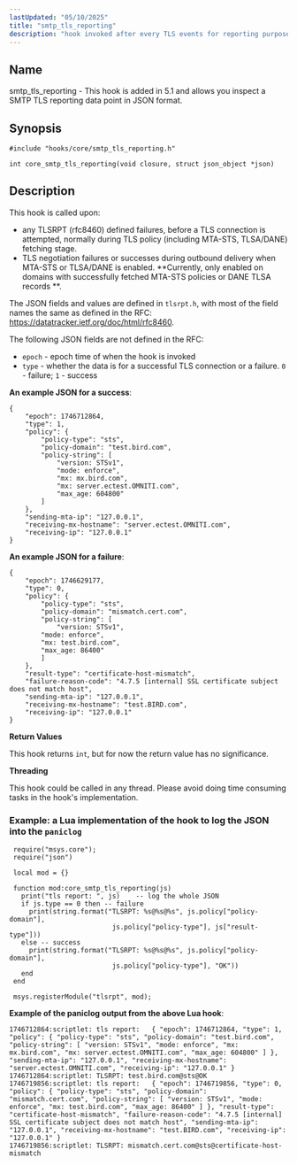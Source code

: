 ```yaml
---
lastUpdated: "05/10/2025"
title: "smtp_tls_reporting"
description: "hook invoked after every TLS events for reporting purpose rfc8460 TLSRPT"
---
```


<a name="hooks.core.smtp_tls_reporting"></a>
## Name

smtp_tls_reporting - This hook is added in 5.1 and allows you inspect a SMTP TLS reporting data
 point in JSON format.

## Synopsis

`#include "hooks/core/smtp_tls_reporting.h"`

`int core_smtp_tls_reporting(void closure, struct json_object *json)`


## Description

This hook is called upon:
- any TLSRPT (rfc8460) defined failures, before a TLS connection is attempted,
  normally during TLS policy (including MTA-STS, TLSA/DANE) fetching stage.
- TLS negotiation failures or successes during outbound delivery when MTA-STS or TLSA/DANE is enabled.
  **Currently, only enabled on domains with successfully fetched MTA-STS policies or DANE TLSA records **.

The JSON fields and values are defined in `tlsrpt.h`, with most of the field names the same as
 defined in the RFC: https://datatracker.ietf.org/doc/html/rfc8460.

The following JSON fields are not defined in the RFC:
*   `epoch` - epoch time of when the hook is invoked
*   `type`  - whether the data is for a successful TLS connection or a failure.
              `0` - failure; `1` - success

**An example JSON for a success**:

```
{
    "epoch": 1746712864,
    "type": 1,
    "policy": {
        "policy-type": "sts",
        "policy-domain": "test.bird.com",
        "policy-string": [
            "version: STSv1",
            "mode: enforce",
            "mx: mx.bird.com",
            "mx: server.ectest.OMNITI.com",
            "max_age: 604800"
        ]
    },
    "sending-mta-ip": "127.0.0.1",
    "receiving-mx-hostname": "server.ectest.OMNITI.com",
    "receiving-ip": "127.0.0.1"
}
```

**An example JSON for a failure**:

```
{
    "epoch": 1746629177,
    "type": 0,
    "policy": {
        "policy-type": "sts",
        "policy-domain": "mismatch.cert.com",
        "policy-string": [
            "version: STSv1",
        "mode: enforce",
        "mx: test.bird.com",
        "max_age: 86400"
        ]
    },
    "result-type": "certificate-host-mismatch",
    "failure-reason-code": "4.7.5 [internal] SSL certificate subject does not match host",
    "sending-mta-ip": "127.0.0.1",
    "receiving-mx-hostname": "test.BIRD.com",
    "receiving-ip": "127.0.0.1"
}
```


**Return Values**

This hook returns `int`, but for now the return value has no significance.


**Threading**

This hook could be called in any thread. Please avoid doing time consuming tasks in the hook's
 implementation.


### Example: a Lua implementation of the hook to log the JSON into the `paniclog`

```
 require("msys.core");
 require("json")

 local mod = {}

 function mod:core_smtp_tls_reporting(js)
   print("tls report: ", js)	-- log the whole JSON
   if js.type == 0 then -- failure
     print(string.format("TLSRPT: %s@%s@%s", js.policy["policy-domain"],
			              js.policy["policy-type"], js["result-type"]))
   else -- success
     print(string.format("TLSRPT: %s@%s@%s", js.policy["policy-domain"],
		  	              js.policy["policy-type"], "OK"))
   end
 end

 msys.registerModule("tlsrpt", mod);
```

**Example of the paniclog output from the above Lua hook**:
```
1746712864:scriptlet: tls report:   { "epoch": 1746712864, "type": 1, "policy": { "policy-type": "sts", "policy-domain": "test.bird.com", "policy-string": [ "version: STSv1", "mode: enforce", "mx: mx.bird.com", "mx: server.ectest.OMNITI.com", "max_age: 604800" ] }, "sending-mta-ip": "127.0.0.1", "receiving-mx-hostname": "server.ectest.OMNITI.com", "receiving-ip": "127.0.0.1" }
1746712864:scriptlet: TLSRPT: test.bird.com@sts@OK
1746719856:scriptlet: tls report:   { "epoch": 1746719856, "type": 0, "policy": { "policy-type": "sts", "policy-domain": "mismatch.cert.com", "policy-string": [ "version: STSv1", "mode: enforce", "mx: test.bird.com", "max_age: 86400" ] }, "result-type": "certificate-host-mismatch", "failure-reason-code": "4.7.5 [internal] SSL certificate subject does not match host", "sending-mta-ip": "127.0.0.1", "receiving-mx-hostname": "test.BIRD.com", "receiving-ip": "127.0.0.1" }
1746719856:scriptlet: TLSRPT: mismatch.cert.com@sts@certificate-host-mismatch
```
